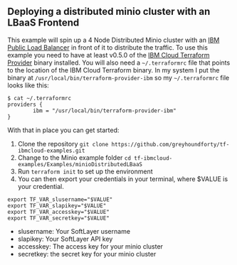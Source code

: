 ## Deploying a distributed minio cluster with an LBaaS Frontend

This example will spin up a 4 Node Distributed Minio cluster with an [IBM Public Load Balancer](https://console.bluemix.net/docs/infrastructure/loadbalancer-service/about.html#about) in front of it to distribute the traffic. To use this example you need to have at least v0.5.0 of the [IBM Cloud Terraform Provider](https://github.com/IBM-Bluemix/terraform-provider-ibm/releases) binary installed. You will also need a `~/.terraformrc` file that points to the location of the IBM Cloud Terraform binary. In my system I put the binary at `/usr/local/bin/terraform-provider-ibm` so my `~/.terraformrc` file looks like this:

```
$ cat ~/.terraformrc
providers {
        ibm = "/usr/local/bin/terraform-provider-ibm"
}
```
With that in place you can get started:

1. Clone the repository `git clone https://github.com/greyhoundforty/tf-ibmcloud-examples.git`
2. Change to the Minio example folder `cd tf-ibmcloud-examples/Examples/minioDistributedLBaaS`
3. Run `terraform init` to set up the environment
4. You can then export your credentials in your terminal, where $VALUE is your credential.

```
export TF_VAR_slusername="$VALUE"
export TF_VAR_slapikey="$VALUE"
export TF_VAR_accesskey="$VALUE"
export TF_VAR_secretkey="$VALUE"
```
- slusername: Your SoftLayer username
- slapikey: Your SoftLayer API key
- accesskey: The access key for your minio cluster
- secretkey: the secret key for your minio cluster
